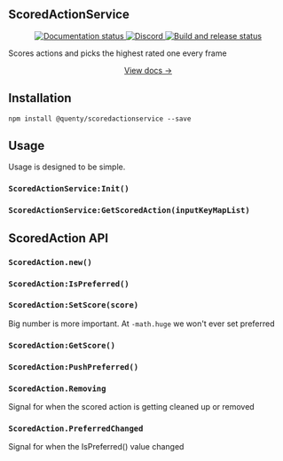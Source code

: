 ## ScoredActionService
<div align="center">
  <a href="http://quenty.github.io/NevermoreEngine/">
    <img src="https://github.com/Quenty/NevermoreEngine/actions/workflows/docs.yml/badge.svg" alt="Documentation status" />
  </a>
  <a href="https://discord.gg/mhtGUS8">
    <img src="https://img.shields.io/discord/385151591524597761?color=5865F2&label=discord&logo=discord&logoColor=white" alt="Discord" />
  </a>
  <a href="https://github.com/Quenty/NevermoreEngine/actions">
    <img src="https://github.com/Quenty/NevermoreEngine/actions/workflows/build.yml/badge.svg" alt="Build and release status" />
  </a>
</div>

Scores actions and picks the highest rated one every frame

<div align="center"><a href="https://quenty.github.io/NevermoreEngine/api/ScoredActionService">View docs →</a></div>

## Installation
```
npm install @quenty/scoredactionservice --save
```

## Usage
Usage is designed to be simple.

### `ScoredActionService:Init()`

### `ScoredActionService:GetScoredAction(inputKeyMapList)`

## ScoredAction API

### `ScoredAction.new()`

### `ScoredAction:IsPreferred()`

### `ScoredAction:SetScore(score)`
Big number is more important. At `-math.huge` we won't ever set preferred

### `ScoredAction:GetScore()`

### `ScoredAction:PushPreferred()`

### `ScoredAction.Removing`
Signal for when the scored action is getting cleaned up or removed

### `ScoredAction.PreferredChanged`
Signal for when the IsPreferred() value changed
